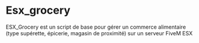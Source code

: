 # Esx_grocery
ESX_Grocery est un script de base pour gérer un commerce alimentaire (type supérette, épicerie, magasin de proximité) sur un serveur FiveM ESX
